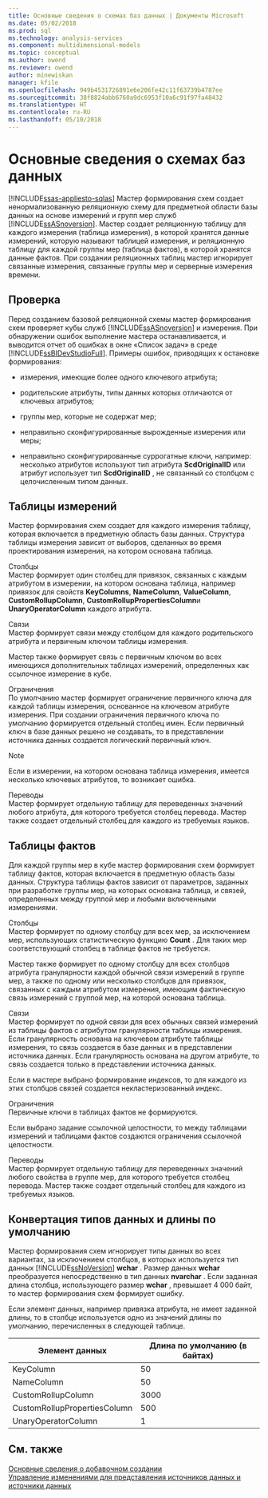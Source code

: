 ```yaml
---
title: Основные сведения о схемах баз данных | Документы Microsoft
ms.date: 05/02/2018
ms.prod: sql
ms.technology: analysis-services
ms.component: multidimensional-models
ms.topic: conceptual
ms.author: owend
ms.reviewer: owend
author: minewiskan
manager: kfile
ms.openlocfilehash: 949b4531726891e6e206fe42c11f63739b4787ee
ms.sourcegitcommit: 38f8824abb6760a9dc6953f10a6c91f97fa48432
ms.translationtype: HT
ms.contentlocale: ru-RU
ms.lasthandoff: 05/10/2018
---
```

# <a name="understanding-the-database-schemas"></a>Основные сведения о схемах баз данных
[!INCLUDE[ssas-appliesto-sqlas](../../includes/ssas-appliesto-sqlas.md)]
  Мастер формирования схем создает ненормализованную реляционную схему для предметной области базы данных на основе измерений и групп мер служб [!INCLUDE[ssASnoversion](../../includes/ssasnoversion-md.md)]. Мастер создает реляционную таблицу для каждого измерения (таблица измерения), в которой хранятся данные измерений, которую называют таблицей измерения, и реляционную таблицу для каждой группы мер (таблица фактов), в которой хранятся данные фактов. При создании реляционных таблиц мастер игнорирует связанные измерения, связанные группы мер и серверные измерения времени.  
  
## <a name="validation"></a>Проверка  
 Перед созданием базовой реляционной схемы мастер формирования схем проверяет кубы служб [!INCLUDE[ssASnoversion](../../includes/ssasnoversion-md.md)] и измерения. При обнаружении ошибок выполнение мастера останавливается, и выводится отчет об ошибках в окне «Список задач» в среде [!INCLUDE[ssBIDevStudioFull](../../includes/ssbidevstudiofull-md.md)]. Примеры ошибок, приводящих к остановке формирования:  
  
-   измерения, имеющие более одного ключевого атрибута;  
  
-   родительские атрибуты, типы данных которых отличаются от ключевых атрибутов;  
  
-   группы мер, которые не содержат мер;  
  
-   неправильно сконфигурированные вырожденные измерения или меры;  
  
-   неправильно сконфигурированные суррогатные ключи, например: несколько атрибутов используют тип атрибута **ScdOriginalID** или атрибут использует тип **ScdOriginalID** , не связанный со столбцом с целочисленным типом данных.  
  
## <a name="dimension-tables"></a>Таблицы измерений  
 Мастер формирования схем создает для каждого измерения таблицу, которая включается в предметную область базы данных. Структура таблицы измерения зависит от выборов, сделанных во время проектирования измерения, на котором основана таблица.  
  
 Столбцы  
 Мастер формирует один столбец для привязок, связанных с каждым атрибутом в измерении, на котором основана таблица, например привязок для свойств **KeyColumns**, **NameColumn**, **ValueColumn**, **CustomRollupColumn**, **CustomRollupPropertiesColumn**и **UnaryOperatorColumn** каждого атрибута.  
  
 Связи  
 Мастер формирует связи между столбцом для каждого родительского атрибута и первичным ключом таблицы измерения.  
  
 Мастер также формирует связь с первичным ключом во всех имеющихся дополнительных таблицах измерений, определенных как ссылочное измерение в кубе.  
  
 Ограничения  
 По умолчанию мастер формирует ограничение первичного ключа для каждой таблицы измерения, основанное на ключевом атрибуте измерения. При создании ограничения первичного ключа по умолчанию формируется отдельный столбец имен. Если первичный ключ в базе данных решено не создавать, то в представлении источника данных создается логический первичный ключ.  
  
> [!NOTE]  
>  Если в измерении, на котором основана таблица измерения, имеется несколько ключевых атрибутов, то возникает ошибка.  
  
 Переводы  
 Мастер формирует отдельную таблицу для переведенных значений любого атрибута, для которого требуется столбец перевода. Мастер также создает отдельный столбец для каждого из требуемых языков.  
  
## <a name="fact-tables"></a>Таблицы фактов  
 Для каждой группы мер в кубе мастер формирования схем формирует таблицу фактов, которая включается в предметную область базы данных. Структура таблицы фактов зависит от параметров, заданных при разработке группы мер, на которых основана таблица, и связей, определенных между группой мер и любыми включенными измерениями.  
  
 Столбцы  
 Мастер формирует по одному столбцу для всех мер, за исключением мер, использующих статистическую функцию **Count** . Для таких мер соответствующий столбец в таблице фактов не требуется.  
  
 Мастер также формирует по одному столбцу для всех столбцов атрибута гранулярности каждой обычной связи измерений в группе мер, а также по одному или несколько столбцов для привязок, связанных с каждым атрибутом измерения, имеющим фактическую связь измерений с группой мер, на которой основана таблица.  
  
 Связи  
 Мастер формирует по одной связи для всех обычных связей измерений из таблицы фактов с атрибутом гранулярности таблицы измерения. Если гранулярность основана на ключевом атрибуте таблицы измерения, то связь создается в базе данных и в представлении источника данных. Если гранулярность основана на другом атрибуте, то связь создается только в представлении источника данных.  
  
 Если в мастере выбрано формирование индексов, то для каждого из этих столбцов связей создается некластеризованный индекс.  
  
 Ограничения  
 Первичные ключи в таблицах фактов не формируются.  
  
 Если выбрано задание ссылочной целостности, то между таблицами измерений и таблицами фактов создаются ограничения ссылочной целостности.  
  
 Переводы  
 Мастер формирует отдельную таблицу для переведенных значений любого свойства в группе мер, для которого требуется столбец перевода. Мастер также создает отдельный столбец для каждого из требуемых языков.  
  
## <a name="data-type-conversion-and-default-lengths"></a>Конвертация типов данных и длины по умолчанию  
 Мастер формирования схем игнорирует типы данных во всех вариантах, за исключением столбцов, в которых используется тип данных [!INCLUDE[ssNoVersion](../../includes/ssnoversion-md.md)] **wchar** . Размер данных **wchar** преобразуется непосредственно в тип данных **nvarchar** . Если заданная длина столбца, использующего размер **wchar** , превышает 4 000 байт, то мастер формирования схем формирует ошибку.  
  
 Если элемент данных, например привязка атрибута, не имеет заданной длины, то в столбце используется одно из значений длины по умолчанию, перечисленных в следующей таблице.  
  
|Элемент данных|Длина по умолчанию (в байтах)|  
|---------------|------------------------------|  
|KeyColumn|50|  
|NameColumn|50|  
|CustomRollupColumn|3000|  
|CustomRollupPropertiesColumn|500|  
|UnaryOperatorColumn|1|  
  
## <a name="see-also"></a>См. также  
 [Основные сведения о добавочном создании](../../analysis-services/multidimensional-models/understanding-incremental-generation.md)   
 [Управление изменениями для представления источников данных и источники данных](../../analysis-services/multidimensional-models/manage-changes-to-data-source-views-and-data-sources.md)  
  
  
